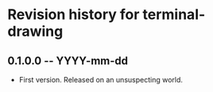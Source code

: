 # Revision history for terminal-drawing

## 0.1.0.0 -- YYYY-mm-dd

* First version. Released on an unsuspecting world.
